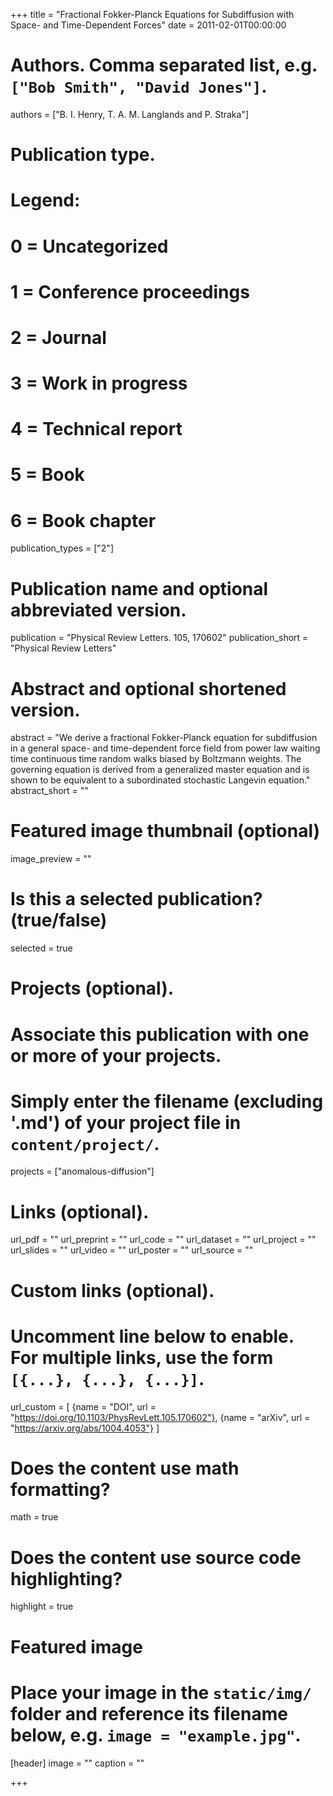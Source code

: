 +++
title = "Fractional Fokker-Planck Equations for Subdiffusion with Space- and Time-Dependent Forces"
date = 2011-02-01T00:00:00

# Authors. Comma separated list, e.g. `["Bob Smith", "David Jones"]`.
authors = ["B. I. Henry, T. A. M. Langlands and P. Straka"]

# Publication type.
# Legend:
# 0 = Uncategorized
# 1 = Conference proceedings
# 2 = Journal
# 3 = Work in progress
# 4 = Technical report
# 5 = Book
# 6 = Book chapter
publication_types = ["2"]

# Publication name and optional abbreviated version.
publication = "Physical Review Letters. 105, 170602"
publication_short = "Physical Review Letters"

# Abstract and optional shortened version.
abstract = "We derive a fractional Fokker-Planck equation for subdiffusion in a general space- and time-dependent force field from power law waiting time continuous time random walks biased by Boltzmann weights. The governing equation is derived from a generalized master equation and is shown to be equivalent to a subordinated stochastic Langevin equation."
abstract_short = ""

# Featured image thumbnail (optional)
image_preview = ""

# Is this a selected publication? (true/false)
selected = true

# Projects (optional).
#   Associate this publication with one or more of your projects.
#   Simply enter the filename (excluding '.md') of your project file in `content/project/`.
projects = ["anomalous-diffusion"]

# Links (optional).
url_pdf = ""
url_preprint = ""
url_code = ""
url_dataset = ""
url_project = ""
url_slides = ""
url_video = ""
url_poster = ""
url_source = ""

# Custom links (optional).
#   Uncomment line below to enable. For multiple links, use the form `[{...}, {...}, {...}]`.
url_custom = [
    {name = "DOI", url = "https://doi.org/10.1103/PhysRevLett.105.170602"}, 
    {name = "arXiv", url = "https://arxiv.org/abs/1004.4053"}
]


# Does the content use math formatting?
math = true

# Does the content use source code highlighting?
highlight = true

# Featured image
# Place your image in the `static/img/` folder and reference its filename below, e.g. `image = "example.jpg"`.
[header]
image = ""
caption = ""

+++
